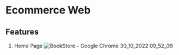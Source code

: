 # Ecommerce Web

## Features
1. Home Page
![BookStore - Google Chrome 30_10_2022 09_52_09](https://user-images.githubusercontent.com/74831814/198860437-b24fc6fa-d27f-498d-8121-1c925367ab51.png)
